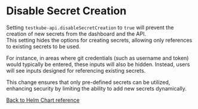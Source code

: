 # Disable Secret Creation

Setting `testkube-api.disableSecretCreation` to `true` will prevent the creation of new secrets from the dashboard and the API.  
This setting hides the options for creating secrets, allowing only references to existing secrets to be used.

For instance, in areas where git credentials (such as username and token) would typically be entered, these inputs will also be hidden. Instead, users will see inputs designed for referencing existing secrets.

This change ensures that only pre-defined secrets can be utilized, enhancing security by limiting the ability to add new secrets dynamically.

[Back to Helm Chart reference](./helm-chart.md)
